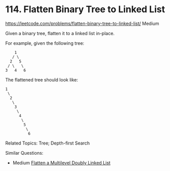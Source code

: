 # 114. Flatten Binary Tree to Linked List
<https://leetcode.com/problems/flatten-binary-tree-to-linked-list/>
Medium

Given a binary tree, flatten it to a linked list in-place.

For example, given the following tree:
```
    1
   / \
  2   5
 / \   \
3   4   6
```
The flattened tree should look like:
```
1
 \
  2
   \
    3
     \
      4
       \
        5
         \
          6
```


Related Topics: Tree; Depth-first Search

Similar Questions: 
* Medium [Flatten a Multilevel Doubly Linked List](https://leetcode.com/problems/flatten-a-multilevel-doubly-linked-list/)